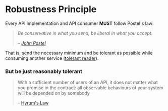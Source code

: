 # Robustness Principle

Every API implementation and API consumer **MUST** follow Postel's law:

> _Be conservative in what you send, be liberal in what you accept._
>
> _–_ [_John Postel_](https://en.wikipedia.org/wiki/Robustness\_principle)

That is, send the necessary minimum and be tolerant as possible while consuming another service ([tolerant reader](https://martinfowler.com/bliki/TolerantReader.html)).



### But be just reasonably tolerant

> With a sufficient number of users of an API, it does not matter what you promise in the contract: all observable behaviours of your system will be depended on by somebody
>
> \- [Hyrum's Law](https://www.hyrumslaw.com/)
